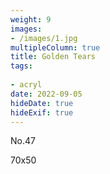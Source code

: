 ```yaml
---
weight: 9
images:
- /images/1.jpg
multipleColumn: true
title: Golden Tears
tags:
 
- acryl
date: 2022-09-05
hideDate: true
hideExif: true
---
```

<p>
No.47
</p>
<p>
70x50
</p>